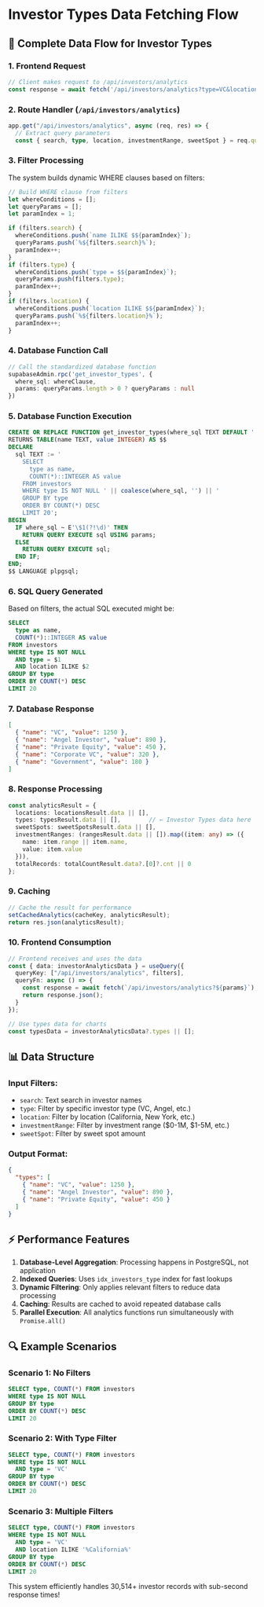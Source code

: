 # Investor Types Data Fetching Flow

## 🔄 **Complete Data Flow for Investor Types**

### 1. **Frontend Request** 
```typescript
// Client makes request to /api/investors/analytics
const response = await fetch('/api/investors/analytics?type=VC&location=California');
```

### 2. **Route Handler** (`/api/investors/analytics`)
```typescript
app.get("/api/investors/analytics", async (req, res) => {
  // Extract query parameters
  const { search, type, location, investmentRange, sweetSpot } = req.query;
```

### 3. **Filter Processing**
The system builds dynamic WHERE clauses based on filters:

```typescript
// Build WHERE clause from filters
let whereConditions = [];
let queryParams = [];
let paramIndex = 1;

if (filters.search) {
  whereConditions.push(`name ILIKE $${paramIndex}`);
  queryParams.push(`%${filters.search}%`);
  paramIndex++;
}
if (filters.type) {
  whereConditions.push(`type = $${paramIndex}`);
  queryParams.push(filters.type);
  paramIndex++;
}
if (filters.location) {
  whereConditions.push(`location ILIKE $${paramIndex}`);
  queryParams.push(`%${filters.location}%`);
  paramIndex++;
}
```

### 4. **Database Function Call**
```typescript
// Call the standardized database function
supabaseAdmin.rpc('get_investor_types', { 
  where_sql: whereClause, 
  params: queryParams.length > 0 ? queryParams : null 
})
```

### 5. **Database Function Execution**
```sql
CREATE OR REPLACE FUNCTION get_investor_types(where_sql TEXT DEFAULT '', params TEXT[] DEFAULT NULL)
RETURNS TABLE(name TEXT, value INTEGER) AS $$
DECLARE
  sql TEXT := '
    SELECT 
      type as name,
      COUNT(*)::INTEGER AS value
    FROM investors
    WHERE type IS NOT NULL ' || coalesce(where_sql, '') || '
    GROUP BY type 
    ORDER BY COUNT(*) DESC
    LIMIT 20';
BEGIN
  IF where_sql ~ E'\$1(?!\d)' THEN
    RETURN QUERY EXECUTE sql USING params;
  ELSE
    RETURN QUERY EXECUTE sql;
  END IF;
END;
$$ LANGUAGE plpgsql;
```

### 6. **SQL Query Generated**
Based on filters, the actual SQL executed might be:
```sql
SELECT 
  type as name,
  COUNT(*)::INTEGER AS value
FROM investors
WHERE type IS NOT NULL 
  AND type = $1 
  AND location ILIKE $2
GROUP BY type 
ORDER BY COUNT(*) DESC
LIMIT 20
```

### 7. **Database Response**
```json
[
  { "name": "VC", "value": 1250 },
  { "name": "Angel Investor", "value": 890 },
  { "name": "Private Equity", "value": 450 },
  { "name": "Corporate VC", "value": 320 },
  { "name": "Government", "value": 180 }
]
```

### 8. **Response Processing**
```typescript
const analyticsResult = {
  locations: locationsResult.data || [],
  types: typesResult.data || [],        // ← Investor Types data here
  sweetSpots: sweetSpotsResult.data || [],
  investmentRanges: (rangesResult.data || []).map((item: any) => ({
    name: item.range || item.name,
    value: item.value
  })),
  totalRecords: totalCountResult.data?.[0]?.cnt || 0
};
```

### 9. **Caching**
```typescript
// Cache the result for performance
setCachedAnalytics(cacheKey, analyticsResult);
return res.json(analyticsResult);
```

### 10. **Frontend Consumption**
```typescript
// Frontend receives and uses the data
const { data: investorAnalyticsData } = useQuery({
  queryKey: ["/api/investors/analytics", filters],
  queryFn: async () => {
    const response = await fetch(`/api/investors/analytics?${params}`);
    return response.json();
  }
});

// Use types data for charts
const typesData = investorAnalyticsData?.types || [];
```

## 📊 **Data Structure**

### Input Filters:
- `search`: Text search in investor names
- `type`: Filter by specific investor type (VC, Angel, etc.)
- `location`: Filter by location (California, New York, etc.)
- `investmentRange`: Filter by investment range ($0-1M, $1-5M, etc.)
- `sweetSpot`: Filter by sweet spot amount

### Output Format:
```json
{
  "types": [
    { "name": "VC", "value": 1250 },
    { "name": "Angel Investor", "value": 890 },
    { "name": "Private Equity", "value": 450 }
  ]
}
```

## ⚡ **Performance Features**

1. **Database-Level Aggregation**: Processing happens in PostgreSQL, not application
2. **Indexed Queries**: Uses `idx_investors_type` index for fast lookups
3. **Dynamic Filtering**: Only applies relevant filters to reduce data processing
4. **Caching**: Results are cached to avoid repeated database calls
5. **Parallel Execution**: All analytics functions run simultaneously with `Promise.all()`

## 🔍 **Example Scenarios**

### Scenario 1: No Filters
```sql
SELECT type, COUNT(*) FROM investors 
WHERE type IS NOT NULL 
GROUP BY type 
ORDER BY COUNT(*) DESC 
LIMIT 20
```

### Scenario 2: With Type Filter
```sql
SELECT type, COUNT(*) FROM investors 
WHERE type IS NOT NULL 
  AND type = 'VC'
GROUP BY type 
ORDER BY COUNT(*) DESC 
LIMIT 20
```

### Scenario 3: Multiple Filters
```sql
SELECT type, COUNT(*) FROM investors 
WHERE type IS NOT NULL 
  AND type = 'VC' 
  AND location ILIKE '%California%'
GROUP BY type 
ORDER BY COUNT(*) DESC 
LIMIT 20
```

This system efficiently handles 30,514+ investor records with sub-second response times!
